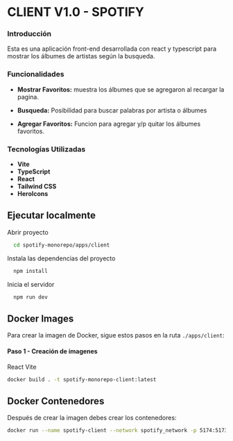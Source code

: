 
# CLIENT V1.0 - SPOTIFY

### Introducción
Esta es una aplicación front-end desarrollada con react y typescript para mostrar los álbumes de artistas según la busqueda.

### Funcionalidades
- **Mostrar Favoritos:** muestra los álbumes que se agregaron al recargar la pagina.

- **Busqueda:** Posibilidad para buscar palabras por artista o álbumes

- **Agregar Favoritos:** Funcion para agregar y/p quitar los álbumes favoritos.

### Tecnologías Utilizadas
- **Vite**
- **TypeScript**
- **React**
- **Tailwind CSS**
- **HeroIcons**

## Ejecutar localmente

Abrir proyecto

```bash
  cd spotify-monorepo/apps/client
```

Instala las dependencias del proyecto

```bash
  npm install
```

Inicia el servidor

```bash
  npm run dev
```

## Docker Images
Para crear la imagen de Docker, sigue estos pasos en la ruta `./apps/client`:

#### Paso 1 - Creación de imagenes
React Vite
```bash
docker build . -t spotify-monorepo-client:latest  
```

## Docker Contenedores
Después de crear la imagen debes crear los contenedores:
```bash
docker run --name spotify-client --network spotify_network -p 5174:5173 -d spotify-monorepo-client:latest     
```
